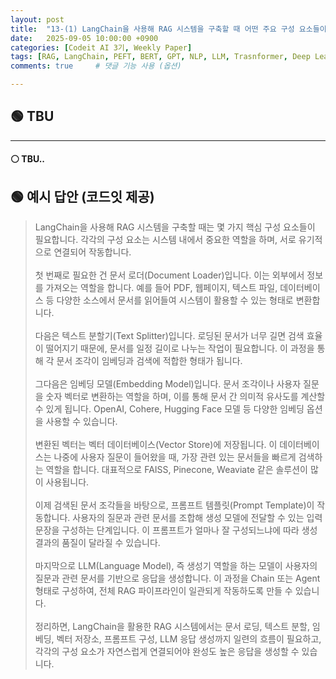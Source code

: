 ```yaml
---
layout: post
title:  "13-(1) LangChain을 사용해 RAG 시스템을 구축할 때 어떤 주요 구성 요소들이 필요하고, 각각 어떤 역할을 하나요?"
date:   2025-09-05 10:00:00 +0900
categories: [Codeit AI 3기, Weekly Paper]
tags: [RAG, LangChain, PEFT, BERT, GPT, NLP, LLM, Trasnformer, Deep Learning, AI]
comments: true     # 댓글 기능 사용 (옵션)

---
```



## 🟢 TBU
---
#### ⚪ TBU..

## 🟢 예시 답안 (코드잇 제공)


>LangChain을 사용해 RAG 시스템을 구축할 때는 몇 가지 핵심 구성 요소들이 필요합니다. 각각의 구성 요소는 시스템 내에서 중요한 역할을 하며, 서로 유기적으로 연결되어 작동합니다.<br><br>첫 번째로 필요한 건 문서 로더(Document Loader)입니다. 이는 외부에서 정보를 가져오는 역할을 합니다. 예를 들어 PDF, 웹페이지, 텍스트 파일, 데이터베이스 등 다양한 소스에서 문서를 읽어들여 시스템이 활용할 수 있는 형태로 변환합니다.<br><br>다음은 텍스트 분할기(Text Splitter)입니다. 로딩된 문서가 너무 길면 검색 효율이 떨어지기 때문에, 문서를 일정 길이로 나누는 작업이 필요합니다. 이 과정을 통해 각 문서 조각이 임베딩과 검색에 적합한 형태가 됩니다.<br><br>그다음은 임베딩 모델(Embedding Model)입니다. 문서 조각이나 사용자 질문을 숫자 벡터로 변환하는 역할을 하며, 이를 통해 문서 간 의미적 유사도를 계산할 수 있게 됩니다. OpenAI, Cohere, Hugging Face 모델 등 다양한 임베딩 옵션을 사용할 수 있습니다.<br><br>변환된 벡터는 벡터 데이터베이스(Vector Store)에 저장됩니다. 이 데이터베이스는 나중에 사용자 질문이 들어왔을 때, 가장 관련 있는 문서들을 빠르게 검색하는 역할을 합니다. 대표적으로 FAISS, Pinecone, Weaviate 같은 솔루션이 많이 사용됩니다.<br><br>이제 검색된 문서 조각들을 바탕으로, 프롬프트 템플릿(Prompt Template)이 작동합니다. 사용자의 질문과 관련 문서를 조합해 생성 모델에 전달할 수 있는 입력 문장을 구성하는 단계입니다. 이 프롬프트가 얼마나 잘 구성되느냐에 따라 생성 결과의 품질이 달라질 수 있습니다.<br><br>마지막으로 LLM(Language Model), 즉 생성기 역할을 하는 모델이 사용자의 질문과 관련 문서를 기반으로 응답을 생성합니다. 이 과정을 Chain 또는 Agent 형태로 구성하여, 전체 RAG 파이프라인이 일관되게 작동하도록 만들 수 있습니다.<br><br>정리하면, LangChain을 활용한 RAG 시스템에서는 문서 로딩, 텍스트 분할, 임베딩, 벡터 저장소, 프롬프트 구성, LLM 응답 생성까지 일련의 흐름이 필요하고, 각각의 구성 요소가 자연스럽게 연결되어야 완성도 높은 응답을 생성할 수 있습니다.